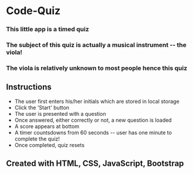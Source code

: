 # Code-Quiz

### This little app is a timed quiz
### The subject of this quiz is actually a musical instrument -- the viola!
### The viola is relatively unknown to most people hence this quiz

## Instructions
- The user first enters his/her initials which are stored in local storage
- Click the 'Start' button
- The user is presented with a question
- Once answered, either correctly or not, a new question is loaded
- A score appears at bottom 
- A timer countsdowns from 60 seconds -- user has one minute to complete the quiz!
- Once completed, quiz resets
## Created with HTML, CSS, JavaScript, Bootstrap

